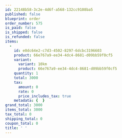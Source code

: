 ```yaml
---
id: 22148b58-3c2e-4d6f-a568-132cc9108ba5
published: false
blueprint: order
order_number: 575
is_paid: false
is_shipped: false
is_refunded: false
items:
  -
    id: e0dc64e2-c7d3-4502-8297-6dcbc3196603
    product: 66e767a9-ee34-4dc4-8681-d09bb59f0cf5
    variant:
      variant: 10km
      product: 66e767a9-ee34-4dc4-8681-d09bb59f0cf5
    quantity: 1
    total: 3000
    tax:
      amount: 0
      rate: 0
      price_includes_tax: true
    metadata: {  }
grand_total: 3000
items_total: 3000
tax_total: 0
shipping_total: 0
coupon_total: 0
title: ' '
---
```

